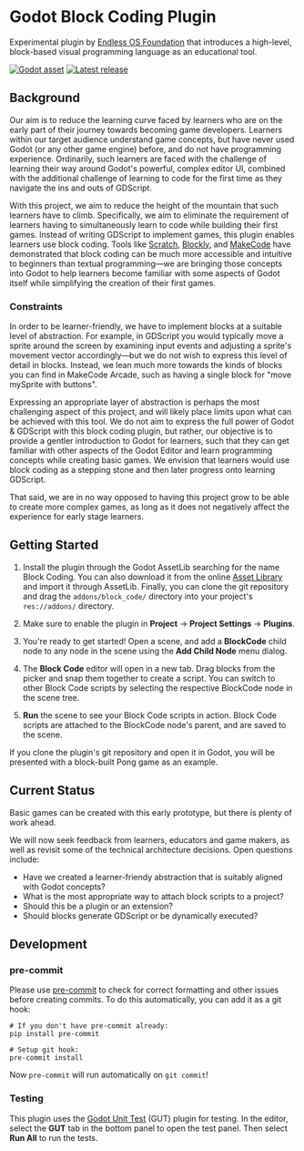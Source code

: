 # Godot Block Coding Plugin

Experimental plugin by [Endless OS Foundation](https://endlessos.org) that introduces a high-level, block-based visual programming language as an educational tool.

[![Godot asset](https://img.shields.io/badge/Asset_Library-Block_Coding-blue?logo=godot-engine)](https://godotengine.org/asset-library/asset/3095)
[![Latest release](https://img.shields.io/github/v/release/endlessm/godot-block-coding?label=Release&logo=github)](https://github.com/endlessm/godot-block-coding/releases)

## Background

Our aim is to reduce the learning curve faced by learners who are on the early part of their journey towards becoming game developers. Learners within our target audience understand game concepts, but have never used Godot (or any other game engine) before, and do not have programming experience. Ordinarily, such learners are faced with the challenge of learning their way around Godot's powerful, complex editor UI, combined with the additional challenge of learning to code for the first time as they navigate the ins and outs of GDScript.

With this project, we aim to reduce the height of the mountain that such learners have to climb. Specifically, we aim to eliminate the requirement of learners having to simultaneously learn to code while building their first games. Instead of writing GDScript to implement games, this plugin enables learners use block coding. Tools like [Scratch](https://scratch.mit.edu/), [Blockly](https://developers.google.com/blockly), and [MakeCode](https://www.microsoft.com/en-us/makecode) have demonstrated that block coding can be much more accessible and intuitive to beginners than textual programming—we are bringing those concepts into Godot to help learners become familiar with some aspects of Godot itself while simplifying the creation of their first games.

### Constraints

In order to be learner-friendly, we have to implement blocks at a suitable level of abstraction. For example, in GDScript you would typically move a sprite around the screen by examining input events and adjusting a sprite's movement vector accordingly—but we do not wish to express this level of detail in blocks. Instead, we lean much more towards the kinds of blocks you can find in MakeCode Arcade, such as having a single block for "move mySprite with buttons".

Expressing an appropriate layer of abstraction is perhaps the most challenging aspect of this project, and will likely place limits upon what can be achieved with this tool. We do not aim to express the full power of Godot & GDScript with this block coding plugin, but rather, our objective is to provide a gentler introduction to Godot for learners, such that they can get familiar with other aspects of the Godot Editor and learn programming concepts while creating basic games. We envision that learners would use block coding as a stepping stone and then later progress onto learning GDScript.

That said, we are in no way opposed to having this project grow to be able to create more complex games, as long as it does not negatively affect the experience for early stage learners.

## Getting Started

1. Install the plugin through the Godot AssetLib searching for the name
   Block Coding. You can also download it from the online [Asset
   Library](https://godotengine.org/asset-library/asset/3095) and import
   it through AssetLib. Finally, you can clone the git repository and
   drag the `addons/block_code/` directory into your project's
   `res://addons/` directory.

2. Make sure to enable the plugin in **Project** → **Project Settings** → **Plugins**.

3. You're ready to get started! Open a scene, and add a **BlockCode** child node to any node in the scene using the **Add Child Node** menu dialog.

4. The **Block Code** editor will open in a new tab. Drag blocks from the picker and snap them together to create a script. You can switch to other Block Code scripts by selecting the respective BlockCode node in the scene tree.

5. **Run** the scene to see your Block Code scripts in action. Block Code scripts are attached to the BlockCode node's parent, and are saved to the scene.

If you clone the plugin's git repository and open it in Godot, you will be presented with a block-built Pong game as an example.

## Current Status

Basic games can be created with this early prototype, but there is plenty of work ahead.

We will now seek feedback from learners, educators and game makers, as well as revisit some of the technical architecture decisions. Open questions include:
- Have we created a learner-friendy abstraction that is suitably aligned with Godot concepts?
- What is the most appropriate way to attach block scripts to a project?
- Should this be a plugin or an extension?
- Should blocks generate GDScript or be dynamically executed?

## Development

### pre-commit

Please use [pre-commit](https://pre-commit.com/) to check for correct formatting and other issues before creating commits. To do this automatically, you can add it as a git hook:

```shell
# If you don't have pre-commit already:
pip install pre-commit

# Setup git hook:
pre-commit install
```

Now `pre-commit` will run automatically on `git commit`!

### Testing

This plugin uses the [Godot Unit Test](https://gut.readthedocs.io/en/latest/) (GUT) plugin for testing. In the editor, select the **GUT** tab in the bottom panel to open the test panel. Then select **Run All** to run the tests.

